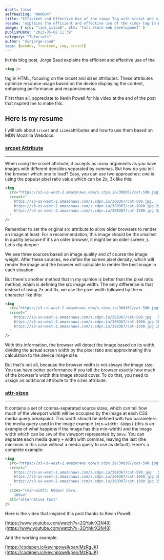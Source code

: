 ```yaml
---
draft: false
selfHealing: "000004"
title: "Efficient and Effective Use of the <img> Tag with srcset and sizes Attributes"
resume: "explains the efficient and effective use of the <img> tag in HTML, focusing on the srcset and sizes attributes. These attributes optimize resource usage based on the device displaying the content, enhancing performance and responsiveness."
image: { src: "link_siloo8", alt: "full stack web development" }
publishDate: "2023-05-08 11:39"
category: "Tutorials"
author: "es/jorge-saud"
tags: [webdev, frontend, img, srcset]
---
```


In this blog post, Jorge Saud explains the efficient and effective use of the

```html
<img />
```

tag in HTML, focusing on the srcset and sizes attributes. These attributes optimize resource usage based on the device displaying the content, enhancing performance and responsiveness.

First than all, appreciate to Kevin Powell for his video at the end of the post that nspired me to make this.

## Here is my resume

I will talk about `srcset` and `sizes`attributes and how to use them based on MDN Mozzilla Webdocs:

### [srcset Attribute](https://developer.mozilla.org/en-US/docs/Web/HTML/Element/img#srcset)

---

When using the srcset attribute, it accepts as many arguments as you have images with different densities separated by commas. But how do you tell the browser which one to load? Easy, you can use two approaches: one is using the popular pixel ratio value which can be 2x, 3x like this:

```html
<img
  src="https://s3-us-west-2.amazonaws.com/s.cdpn.io/308367/cat-500.jpg"
  srcset="
    https://s3-us-west-2.amazonaws.com/s.cdpn.io/308367/cat-500.jpg,
    https://s3-us-west-2.amazonaws.com/s.cdpn.io/308367/cat-1000.jpg 2x,
    https://s3-us-west-2.amazonaws.com/s.cdpn.io/308367/cat-1500.jpg 3x
  "
/>
```

Remember to set the original src attribute to allow older browsers to render an image at least. For a recommendation, this image should be the smallest in quality because if it's an older browser, it might be an older screen ;). Let's dig deeper:

We see three sources based on image quality and of course the image weight. After these sources, we define the screen pixel density, which will render the image and the browser will calculate to render the best image in each situation.

But there's another method that in my opinion is better than the pixel ratio method, which is defining the src image width. The only difference is that instead of using 2x and 3x, we use the pixel width followed by the w character like this:

```html
<img
  src="https://s3-us-west-2.amazonaws.com/s.cdpn.io/308367/cat-500.jpg"
  srcset="
    https://s3-us-west-2.amazonaws.com/s.cdpn.io/308367/cat-500.jpg   500w,
    https://s3-us-west-2.amazonaws.com/s.cdpn.io/308367/cat-1000.jpg 1000w,
    https://s3-us-west-2.amazonaws.com/s.cdpn.io/308367/cat-1500.jpg 1500w
  "
/>
```

With this information, the browser will detect the image based on its width, dividing the actual screen width by the pixel ratio and approximating this calculation to the device image size.

But that's not all, because the browser width is not always the image size. You can have better performance if you tell the browser exactly how much of the browser's width this image should cover. To do that, you need to assign an additional attribute to the sizes attribute:

### [attr-sizes](https://developer.mozilla.org/en-US/docs/Web/HTML/Element/img#sizes)

---

It contains a set of comma-separated source sizes, which can tell how much of the viewport width will be occupied by the image at each CSS media query breakpoint. This width should be defined with two parameters: the media query used in the image example `(min-width: 600px)` (this is an example of what happens if the image has this min-width) and the image width which can be `50%` of the viewport represented by `50vw`. You can separate each media query `+` width with commas, leaving the last (the minimum in this case without a media query to use as default). Here's a complete example:

```html
<img
  src="https://s3-us-west-2.amazonaws.com/s.cdpn.io/308367/cat-500.jpg"
  srcset="
    https://s3-us-west-2.amazonaws.com/s.cdpn.io/308367/cat-500.jpg   500w,
    https://s3-us-west-2.amazonaws.com/s.cdpn.io/308367/cat-1000.jpg 1000w,
    https://s3-us-west-2.amazonaws.com/s.cdpn.io/308367/cat-1500.jpg 1500w
  "
  sizes="(min-width: 600px) 50vw, 
    100vw"
  alt="alternative text"
/>
```

Here is the video that inspired this post thanks to Kevin Powell:

[https://www.youtube.com/watch?v=2QYpkrX2N48](https://www.youtube.com/watch?v=2QYpkrX2N48)

And the working example:

[https://codepen.io/kevinpowell/pen/MzRgJK](https://codepen.io/kevinpowell/pen/MzRgJK)
